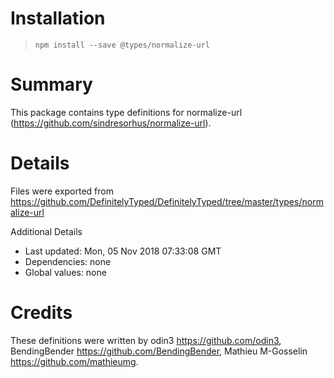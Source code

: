 # Installation
> `npm install --save @types/normalize-url`

# Summary
This package contains type definitions for normalize-url (https://github.com/sindresorhus/normalize-url).

# Details
Files were exported from https://github.com/DefinitelyTyped/DefinitelyTyped/tree/master/types/normalize-url

Additional Details
 * Last updated: Mon, 05 Nov 2018 07:33:08 GMT
 * Dependencies: none
 * Global values: none

# Credits
These definitions were written by odin3 <https://github.com/odin3>, BendingBender <https://github.com/BendingBender>, Mathieu M-Gosselin <https://github.com/mathieumg>.
